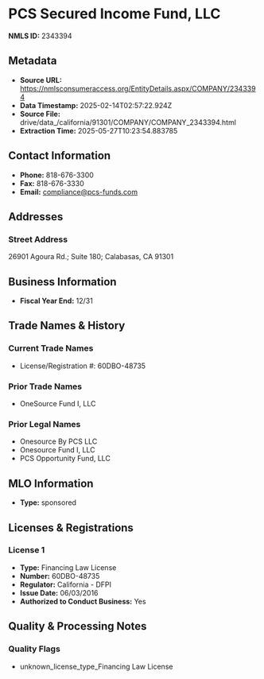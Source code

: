 # PCS Secured Income Fund, LLC

**NMLS ID:** 2343394

## Metadata
- **Source URL:** https://nmlsconsumeraccess.org/EntityDetails.aspx/COMPANY/2343394
- **Data Timestamp:** 2025-02-14T02:57:22.924Z
- **Source File:** drive/data_/california/91301/COMPANY/COMPANY_2343394.html
- **Extraction Time:** 2025-05-27T10:23:54.883785

## Contact Information
- **Phone:** 818-676-3300
- **Fax:** 818-676-3330
- **Email:** compliance@pcs-funds.com

## Addresses
### Street Address
26901 Agoura Rd.; Suite 180; Calabasas, CA 91301

## Business Information
- **Fiscal Year End:** 12/31

## Trade Names & History
### Current Trade Names
- License/Registration #: 60DBO-48735

### Prior Trade Names
- OneSource Fund I, LLC

### Prior Legal Names
- Onesource By PCS LLC
- Onesource Fund I, LLC
- PCS Opportunity Fund, LLC

## MLO Information
- **Type:** sponsored

## Licenses & Registrations

### License 1
- **Type:** Financing Law License
- **Number:** 60DBO-48735
- **Regulator:** California - DFPI
- **Issue Date:** 06/03/2016
- **Authorized to Conduct Business:** Yes

## Quality & Processing Notes
### Quality Flags
- unknown_license_type_Financing Law License
